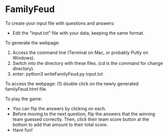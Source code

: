 # FamilyFeud

To create your input file with questions and answers:
* Edit the "input.txt" file with your data, keeping the same format.

To generate the webpage:
1. Access the command line (Terminal on Mac, or probably Putty on Windows).
2. Switch into the directory with these files. (cd is the command for change directory).
3. enter: python3 writeFamilyFeud.py input.txt

To access the webpage:
(1) double click on the newly generated familyFeud.html file.

To play the game:
* You can flip the answers by clicking on each.
* Before moving to the next question, flip the answers that the winning team guessed correctly.
Then, click their team score button at the bottom to add that amount to their total score.
* Have fun!
